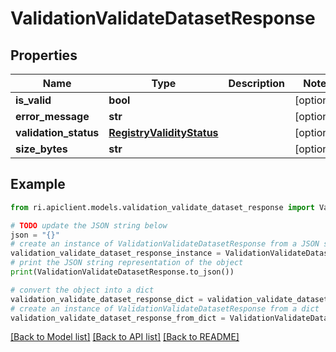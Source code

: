 # ValidationValidateDatasetResponse


## Properties

Name | Type | Description | Notes
------------ | ------------- | ------------- | -------------
**is_valid** | **bool** |  | [optional] 
**error_message** | **str** |  | [optional] 
**validation_status** | [**RegistryValidityStatus**](RegistryValidityStatus.md) |  | [optional] 
**size_bytes** | **str** |  | [optional] 

## Example

```python
from ri.apiclient.models.validation_validate_dataset_response import ValidationValidateDatasetResponse

# TODO update the JSON string below
json = "{}"
# create an instance of ValidationValidateDatasetResponse from a JSON string
validation_validate_dataset_response_instance = ValidationValidateDatasetResponse.from_json(json)
# print the JSON string representation of the object
print(ValidationValidateDatasetResponse.to_json())

# convert the object into a dict
validation_validate_dataset_response_dict = validation_validate_dataset_response_instance.to_dict()
# create an instance of ValidationValidateDatasetResponse from a dict
validation_validate_dataset_response_from_dict = ValidationValidateDatasetResponse.from_dict(validation_validate_dataset_response_dict)
```
[[Back to Model list]](../README.md#documentation-for-models) [[Back to API list]](../README.md#documentation-for-api-endpoints) [[Back to README]](../README.md)

